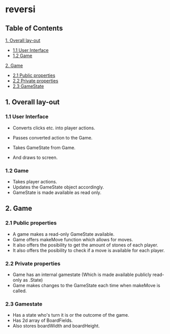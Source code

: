 # reversi

## Table of Contents
[1. Overall lay-out](#overall-lay-out)
- [1.1 User Interface](#11-user-interface)
- [1.2 Game](#12-game)

[2. Game](#game)
- [2.1 Public properties](#21-public-properties)
- [2.2 Private properties](#22-private-properties)
- [2.3 GameState](#23-gamestate)


## 1. Overall lay-out

### 1.1 User Interface
- Converts clicks etc. into player actions.
- Passes converted action to the Game.

- Takes GameState from Game.
- And draws to screen.

### 1.2 Game
- Takes player actions.
- Updates the GameState object accordingly.
- GameState is made available as read only.


## 2. Game

### 2.1 Public properties
- A game makes a read-only GameState available.
- Game offers makeMove function which allows for moves. 
- It also offers the posibility to get the amount of stones of each player.
- It also offers the posibility to check if a move is available for each player.

### 2.2 Private properties
- Game has an internal gamestate (Which is made available publicly read-only as .State)
- Game makes changes to the GameState each time when makeMove is called.

### 2.3 Gamestate
- Has a state who's turn it is or the outcome of the game.
- Has 2d array of BoardFields.
- Also stores boardWidth and boardHeight.
